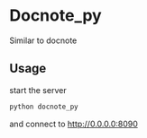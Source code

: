 # Docnote_py 
Similar to docnote

## Usage
start the server
```sh
python docnote_py
```
and connect to http://0.0.0.0:8090